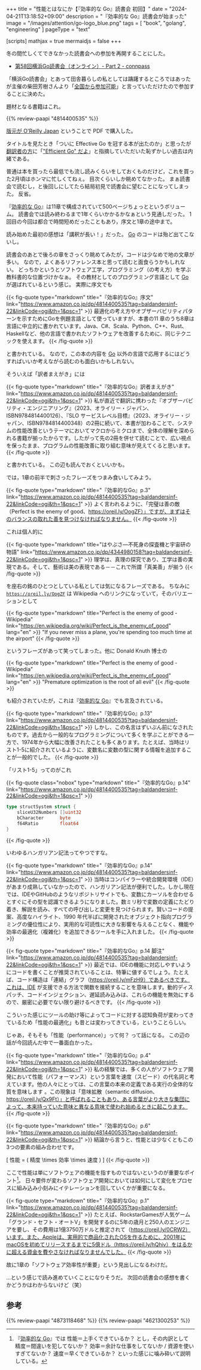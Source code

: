 +++
title = "性能とはなにか【『効率的な Go』読書会 初回】"
date =  "2024-04-21T13:18:52+09:00"
description = "『効率的な Go』読書会が始まった"
image = "/images/attention/go-logo_blue.png"
tags = [ "book", "golang", "engineering" ]
pageType = "text"

[scripts]
  mathjax = true
  mermaidjs = false
+++

冬の間忙しくてできなかった読書会への参加を再開することにした。

- [第58回横浜Go読書会（オンライン）- Part 2 - connpass](https://yokohama-go-reading.connpass.com/event/313675/)

「横浜Go読書会」とあって田舎暮らしの私としては躊躇するところではあったが主催の柴田芳樹さんより「[全国から参加可能](https://twitter.com/yoshiki_shibata/status/1760774448217723104)」と言っていただけたので参加することに決めた。

題材となる書籍はこれ。

{{% review-paapi "4814400535" %}} <!-- 効率的なGo : Efficient Go -->

[版元が O'Reilly Japan](https://www.oreilly.co.jp/books/9784814400539/ "O'Reilly Japan - 効率的なGo") ということで PDF で購入した。

タイトルを見たとき「ついに Effective Go を冠する本が出たのか」と思ったが[翻訳者の方](https://ymotongpoo.hatenablog.com/entry/efficient-go "『効率的なGo』という本が出版されました #efficient_go - YAMAGUCHI::weblog")に「["Efficient Go" だよ](https://bsky.app/profile/ymotongpoo.com/post/3knziwolx2c27)」と指摘していただいた恥ずかしい過去は内緒である。

普通は本を買ったら最低でも流し読みくらいをしておくものだけど，これを買った2月頃はホンマに忙しくてねぇ。
目次くらいしか眺めてなかった。
まぁ読書会で読むし，と後回しにしてたら結局初見で読書会に望むことになってしまった。
反省。

『[効率的な Go]』は11章で構成されていて500ページちょっとというボリューム。
読書会では読み終わるまで1年くらいかかるかなぁという見通しだった。
1回目の今回は都合で時間短めだったこともあり，序文と1章の途中まで。

読み始めた最初の感想は「講釈が長い！」だった。
[Go] のコードは殆ど出てこないし。

読書会のあとで後ろの章をさっくり眺めてみたが，コードは少なめで地の文章が多い。
なので，よくあるリファレンス本と思って読むと面食らうかもしれない。
どっちかというとソフトウェア工学，プログラミング（の考え方）を学ぶ教科書的な位置づけかなぁ。
その教材としてのプログラミング言語として [Go] が選ばれているという感じ。
実際に序文でも

{{< fig-quote type="markdown" title="『効率的なGo』序文" link="https://www.amazon.co.jp/dp/4814400535?tag=baldandersinf-22&linkCode=ogi&th=1&psc=1" >}}
最適化の考え方やオブザーバビリティパターンを示すためにGoを例題言語として使っていますが、本書の11 章のうち8章は言語に中立的に書かれています。Java、C#、Scala、Python、C++、Rust、Haskellなど、他の言語で書かれたソフトウェアを改善するために、同じテクニックを使えます。
{{< /fig-quote >}}

と書かれている。
なので，この本の内容を [Go] 以外の言語で応用するにはどうすればいいか考えながら読むのも面白いかもしれない。

そういえば「訳者まえがき」には

{{< fig-quote type="markdown" title="『効率的なGo』訳者まえがき" link="https://www.amazon.co.jp/dp/4814400535?tag=baldandersinf-22&linkCode=ogi&th=1&psc=1" >}}
私が直近で翻訳に携わった『オブザーバビリティ・エンジニアリング』（2023、オライリー・ジャパン、ISBN9784814400126）、『SLO サービスレベル目標』（2023、オライリー・ジャパン、ISBN9784814400348）の2冊に続いて、本書が加わることで、システムの性能改善というテーマにおいてマクロからミクロまで、全体の理解を深められる書籍が揃ったからです。したがって先の2冊を併せて読むことで、広い視点を保ったまま、プログラムの性能改善に取り組む意味が見えてくると思います。
{{< /fig-quote >}}

と書かれている。
この辺も読んでおくといいかも。

では，1章の前半で刺さったフレーズをつまみ食いしてみよう。

{{< fig-quote type="markdown" title="『効率的なGo』p.3" link="https://www.amazon.co.jp/dp/4814400535?tag=baldandersinf-22&linkCode=ogi&th=1&psc=1" >}}
よく言われるように、「完璧は善の敵（Perfect is the enemy of good、https://oreil.ly/OogZF）」ですが、まずはそのバランスの取れた善を見つけなければなりません。
{{< /fig-quote >}}

これは個人的に

{{< fig-quote type="markdown" title="はやぶさ―不死身の探査機と宇宙研の物語" link="https://www.amazon.co.jp/dp/4344980158?tag=baldandersinf-22&linkCode=ogi&th=1&psc=1" >}}
理学は、真理の探究であり、工学は善の実現である。そして、藝術は美の表現である－－これで所謂「真美善」が揃う
{{< /fig-quote >}}

を座右の銘のひとつとしている私としては気になるフレーズである。
ちなみに [`https://oreil.ly/OogZF`](https://oreil.ly/OogZF) は Wikipedia へのリンクになっていて，そのバリエーションとして

{{< fig-quote type="markdown" title="Perfect is the enemy of good - Wikipedia" link="https://en.wikipedia.org/wiki/Perfect_is_the_enemy_of_good" lang="en" >}}
"If you never miss a plane, you're spending too much time at the airport"
{{< /fig-quote >}}

というフレーズがあって笑ってしまった。他に Donald Knuth 博士の

{{< fig-quote type="markdown" title="Perfect is the enemy of good - Wikipedia" link="https://en.wikipedia.org/wiki/Perfect_is_the_enemy_of_good" lang="en" >}}
"Premature optimization is the root of all evil"
{{< /fig-quote >}}

も紹介されていたが，これは『[効率的な Go]』でも言及されている。

{{< fig-quote type="markdown" title="『効率的なGo』p.13" link="https://www.amazon.co.jp/dp/4814400535?tag=baldandersinf-22&linkCode=ogi&th=1&psc=1" >}}
しかし、この名言はずいぶん前になされたものです。過去から一般的なプログラミングについて多くを学ぶことができる一方で、1974年から大幅に改善されたことも多くあります。たとえば、当時はリスト1-5に紹介されているように、変数名に変数の型に関する情報を追加することが一般的でした。
{{< /fig-quote >}}

「リスト1-5」ってのがこれ

{{< fig-quote class="nobox" type="markdown" title="『効率的なGo』p.14" link="https://www.amazon.co.jp/dp/4814400535?tag=baldandersinf-22&linkCode=ogi&th=1&psc=1" >}}
```go
type structSystem struct {
    sliceU32Numbers []uint32
    bCharacter      byte
    f64Ratio        float64
}
```
{{< /fig-quote >}}

いわゆるハンガリアン記法ってやつですな。

{{< fig-quote type="markdown" title="『効率的なGo』p.14" link="https://www.amazon.co.jp/dp/4814400535?tag=baldandersinf-22&linkCode=ogi&th=1&psc=1" >}}
当時はコンパイラーや統合開発環境（IDE）があまり成熟していなかったので、ハンガリアン記法が便利でした。しかし現在では、IDEやGitHubのようなリポジトリサイトでも、変数にカーソルを合わせるとすぐにその型を認識できるようになりました。数ミリ秒で変数の定義にたどり着き、解説を読み、すべての呼び出しと変更を見つけられます。賢いコードの提案、高度なハイライト、1990 年代半ばに開発されたオブジェクト指向プログラミングの優位性により、実用的な可読性に大きな影響を与えることなく、機能や効率の最適化（複雑化）を追加できるツールを手に入れました。
{{< /fig-quote >}}

{{< fig-quote type="markdown" title="『効率的なGo』p.14 脚注" link="https://www.amazon.co.jp/dp/4814400535?tag=baldandersinf-22&linkCode=ogi&th=1&psc=1" >}}
最近では、IDEの機能に対応しやすいようにコードを書くことが推奨されていることは、特筆に値するでしょう。たとえば、コード構造は「連結」グラフ（https://oreil.ly/mFzH9）であるべきです。これは、IDE が支援できる方法で関数を接続することを意味します。動的ディスパッチ、コードインジェクション、遅延読み込みは、これらの機能を無効にするので、厳密に必要でない限り避けるべきです。
{{< /fig-quote >}}

こういった感じにツールの助け等によってコードに対する認知負荷が変わってきているため「性能の最適化」も昔とは変わってきている，ということらしい。

じゃあ，そもそも「性能（performance）」って何？ って話になる。
この辺の話が今回読んだ中で一番面白かった。

{{< fig-quote type="markdown" title="『効率的なGo』p.4" link="https://www.amazon.co.jp/dp/4814400535?tag=baldandersinf-22&linkCode=ogi&th=1&psc=1" >}}
私の経験では、多くの人がソフトウェア開発において性能（パフォーマンス）という言葉を速度（スピード）の代名詞と考えています。他の人々にとっては、この言葉の本来の定義である実行の全体的な質を意味します 。この現象は「意味拡散（semantic diffusion、https://oreil.ly/Qx9Ft）」と呼ばれることもあり、ある言葉がより大きな集団によって、本来持っていた意味と異なる意味で使われ始めるときに起こります。
{{< /fig-quote >}}

{{< fig-quote type="markdown" title="『効率的なGo』p.6" link="https://www.amazon.co.jp/dp/4814400535?tag=baldandersinf-22&linkCode=ogi&th=1&psc=1" >}}
結論から言うと、性能とは少なくともこの3つの要素の組み合わせです。

\[ 性能 = ( 精度 \times 効率 \times 速度 ) \]
{{< /fig-quote >}}

ここで性能は単にソフトウェアの機能を指すものではないというのが重要なポイント[^e1]。
日々要件が変わるソフトウェア開発においては如何にして変化をプロセスに組み込み小刻みにイテレーションを回していくかが重要になる。

[^e1]: 『[効率的な Go]』では 性能＝上手くできているか？ とし，その内訳として 精度＝間違いを犯してないか？ 効率＝余計な仕事をしてないか / 資源を使いすぎてないか？ 速度＝早くできているか？ といった感じに噛み砕いて説明している。

{{< fig-quote type="markdown" title="『効率的なGo』p.1" link="https://www.amazon.co.jp/dp/4814400535?tag=baldandersinf-22&linkCode=ogi&th=1&psc=1" >}}
たとえば、RockstarGamesが人気ゲーム「グランド・セフト・オートV」を開発するのに5年の歳月と250人のエンジニアを要し、その費用は1億3750万ドルと推定されて（https://oreil.ly/0CRW2）います。また、Appleは、実用的で商品化されたOSを作るために、2001年にmacOSを初めてリリースするまでに5億ドル（https://oreil.ly/hQhiv）をはるかに超える資金を費やさなければなりませんでした。
{{< /fig-quote >}}

故に1章の「ソフトウェア効率性が重要」という見出しになるわけだ。

...という感じで読み進めていくことになりそうだ。
次回の読書会の感想を書くかどうかはわからないけど（笑）

[Go]: https://go.dev/
[効率的な Go]: https://www.amazon.co.jp/dp/4814400535?tag=baldandersinf-22&linkCode=ogi&th=1&psc=1 "効率的なGo ―データ指向によるGoアプリケーションの性能最適化 | Bartłomiej Płotka, 山口 能迪 |本 | 通販 | Amazon"

## 参考

{{% review-paapi "4873118468" %}} <!-- Go言語による並行処理 -->
{{% review-paapi "4621300253" %}} <!-- プログラミング言語Go -->

